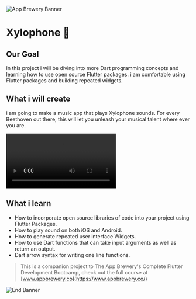 ![App Brewery Banner](https://github.com/londonappbrewery/Images/blob/master/AppBreweryBanner.png)


# Xylophone 🎹

## Our Goal

In this project i will be diving into more Dart programming concepts and learning how to use open source Flutter packages. i am comfortable using Flutter packages and building repeated widgets.


## What i will create

i am going to make a music app that plays Xylophone sounds. For every Beethoven out there, this will let you unleash your musical talent where ever you are. 

![Finished App](https://user-images.githubusercontent.com/91304837/155704292-cf41d9dc-86e5-4148-93f2-b9e724372010.mp4)

## What i learn

- How to incorporate open source libraries of code into your project using Flutter Packages.
- How to play sound on both iOS and Android.
- How to generate repeated user interface Widgets.
- How to use Dart functions that can take input arguments as well as return an output.
- Dart arrow syntax for writing one line functions.

>This is a companion project to The App Brewery's Complete Flutter Development Bootcamp, check out the full course at [www.appbrewery.co](https://www.appbrewery.co/)

![End Banner](https://github.com/londonappbrewery/Images/blob/master/readme-end-banner.png)
